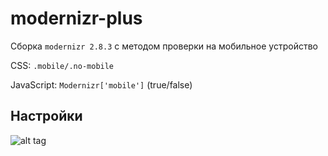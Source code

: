 # modernizr-plus
Сборка `modernizr 2.8.3` с методом проверки на мобильное устройство

CSS: `.mobile/.no-mobile`

JavaScript: `Modernizr['mobile']` (true/false)

## Настройки

![alt tag](http://dl1.joxi.net/drive/0002/2910/138078/150818/2a9fa600cd.jpg)
